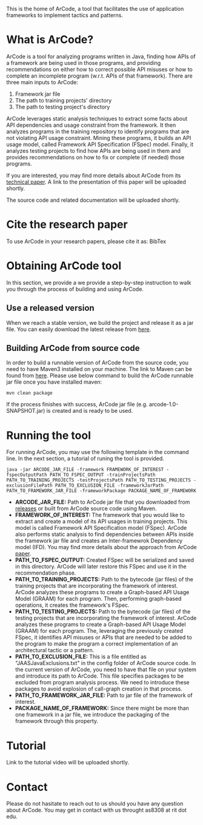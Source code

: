 This is the home of ArCode, a tool that facilitates the use of application frameworks to implement tactics and patterns. 

# What is ArCode?
ArCode is a tool for analyzing programs written in Java, finding how APIs of a framework are being used in those programs, and providing recommendations on either how to correct possible API misuses or how to complete an incomplete program (w.r.t. APIs of that framework).
There are three main inputs to ArCode:

1. Framework jar file
2. The path to training projects' directory
3. The path to testing project's directory

ArCode leverages static analysis techniques to extract some facts about API dependencies and usage constraint from the framework. It then analyzes programs in the training repository to identify programs that are not violating API usage constraint. Mining these programs, it builds an API usage model, called Framework API Specification (FSpec) model. Finally, it analyzes testing projects to find how APIs are being used in them and provides recommendations on how to fix or complete (if needed) those programs.

If you are interested, you may find more details about ArCode from its [technical paper](https://a-shokri.github.io/assets/Ali%20Shokri-ArCode-ICSA2021-Accepted.pdf).
A link to the presentation of this paper will be uploaded shortly.

The source code and related documentation will be uploaded shortly.

# Cite the research paper
To use ArCode in your research papers, please cite it as: BibTex

# Obtaining ArCode tool
In this section, we provide a we provide a step-by-step instruction to walk you through the process of building and using ArCode.

## Use a released version
When we reach a stable version, we build the project and release it as a jar file. You can easily download the latest release from [here](../../releases/). 

## Building ArCode from source code
In order to build a runnable version of ArCode from the source code, you need to have Maven3 installed on your machine. The link to Maven can be found from [here](https://maven.apache.org/).
Please use below command to build the ArCode runnable jar file once you have installed maven:
```
mvn clean package
```

If the process finishes with success, ArCode jar file (e.g. arcode-1.0-SNAPSHOT.jar) is created and is ready to be used.

# Running the tool
For running ArCode, you may use the following template in the command line. In the next section, a tutorial of runing the tool is provided.
```
java -jar ARCODE_JAR_FILE -framework FRAMEWORK_OF_INTEREST -fspecOutputPath PATH_TO_FSPEC_OUTPUT -trainProjectsPath PATH_TO_TRAINING_PROJECTS -testProjectsPath PATH_TO_TESTING_PROJECTS -exclusionFilePath PATH_TO_EXCLUSION_FILE -frameworkJarPath PATH_TO_FRAMEWORK_JAR_FILE -frameworkPackage PACKAGE_NAME_OF_FRAMEWORK
```
- **ARCODE_JAR_FILE:** Path to ArCode jar file that you downloaded from [releases](../../releases/) or built from ArCode source code using Maven.
- **FRAMEWORK_OF_INTEREST:** The framework that you would like to extract and create a model of its API usages in training projects. This model is called Framework API Specification model (FSpec). ArCode also performs static analysis to find dependencies between APIs inside the framework jar file and creates an Inter-framewrok Dependency model (IFD). You may find more details about the approach from ArCode [paper](https://a-shokri.github.io/assets/Ali%20Shokri-ArCode-ICSA2021-Accepted.pdf).
- **PATH_TO_FSPEC_OUTPUT:** Created FSpec will be serialized and saved in this directory. ArCode will later restore this FSpec and use it in the recommendation phase.
- **PATH_TO_TRAINING_PROJECTS:** Path to the bytecode (jar files) of the training projects that are incorporating the framework of interest. ArCode analyzes these programs to create a Graph-based API Usage Model (GRAAM) for each program. Then, performing graph-based operations, it creates the framework's FSpec. 
- **PATH_TO_TESTING_PROJECTS:** Path to the bytecode (jar files) of the testing projects that are incorporating the framework of interest. ArCode analyzes these programs to create a Graph-based API Usage Model (GRAAM) for each program. The, leveraging the previously created FSpec, it identifies API misuses or APIs that are needed to be added to the program to make the program a correct implementation of an architectural tactic or a pattern.
- **PATH_TO_EXCLUSION_FILE:** This is a file entitled as "JAASJavaExclusions.txt" in the config folder of ArCode source code. In the current version of ArCode, you need to have that file on your system and introduce its path to ArCode. This file specifies packages to be excluded from program analysis process. We need to introduce these packages to avoid explosion of call-graph creation in that process.
- **PATH_TO_FRAMEWORK_JAR_FILE:** Path to jar file of the framework of interest.
- **PACKAGE_NAME_OF_FRAMEWORK:** Since there might be more than one framework in a jar file, we introduce the packaging of the framework through this property.

# Tutorial
Link to the tutorial video will be uploaded shortly.

# Contact
Please do not hasitate to reach out to us should you have any question about ArCode. You may get in contact with us throught as8308 at rit dot edu.
